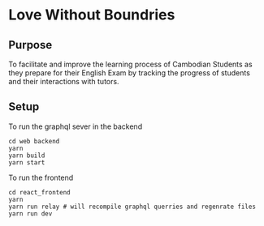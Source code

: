 # Love Without Boundries 

## Purpose 
To facilitate and improve the learning process of Cambodian Students as they prepare for their English Exam by tracking the progress of students and their interactions with tutors.

## Setup 
To run the graphql sever in the backend
```
cd web backend
yarn
yarn build
yarn start
```
To run the frontend
```
cd react_frontend
yarn 
yarn run relay # will recompile graphql querries and regenrate files
yarn run dev 
```

